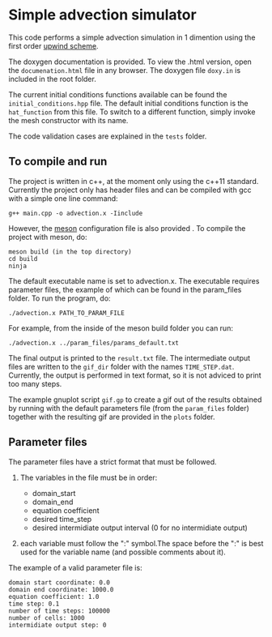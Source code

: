 # Simple advection simulator

This code performs a simple advection simulation in 1 dimention using the first order [upwind scheme](https://en.wikipedia.org/wiki/Upwind_scheme).

The doxygen documentation is provided. To view the .html version, open the ``documenation.html`` file in any browser. The doxygen file ``doxy.in`` is included in the root folder.

The current initial conditions functions available can be found the ``initial_conditions.hpp`` file. The default initial conditions function is the ``hat_function`` from this file. To switch to a different function, simply invoke the mesh constructor with its name.

The code validation cases are explained in the ``tests`` folder.

## To compile and run

The project is written in c++, at the moment only using the c++11 standard. Currently the project only has header files and can be compiled with gcc with a simple one line command:

    g++ main.cpp -o advection.x -Iinclude

However, the [meson](https://mesonbuild.com/Manual.html) configuration file is also provided . To compile the project with meson, do: 

    meson build (in the top directory)
    cd build
    ninja

The default executable name is set to advection.x. The executable requires parameter files, the example of which can be found in the param_files folder. To run the program, do:

    ./advection.x PATH_TO_PARAM_FILE

For example, from the inside of the meson build folder you can run: 

    ./advection.x ../param_files/params_default.txt

The final output is printed to the ``result.txt`` file. The intermediate output files are written to the ``gif_dir`` folder with the names ``TIME_STEP.dat``.
Currently, the output is performed in text format, so it is not adviced to print too many steps.  

The example gnuplot script ``gif.gp`` to create a gif out of the results obtained by running with the default parameters file (from the ``param_files`` folder) together with the resulting gif are provided in the ``plots`` folder.

## Parameter files

The parameter files have a strict format that must be followed. 
    
1. The variables in the file must be in order:
   
    * domain_start
    * domain_end
    * equation coefficient
    * desired time_step
    * desired intermidiate output interval (0 for no intermidiate output)
    
2. each variable must follow the ":" symbol.The space before the ":" is best used for the variable name (and possible comments about it).

The example of a valid parameter file is:

```
domain start coordinate: 0.0
domain end coordinate: 1000.0
equation coefficient: 1.0
time step: 0.1
number of time steps: 100000
number of cells: 1000
intermidiate output step: 0

```



